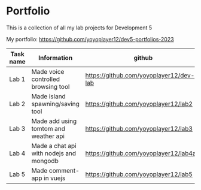 # Portfolio
This is a collection of all my lab projects for Development 5

My portfolio: https://github.com/yoyoplayer12/dev5-portfolios-2023

Task name   | Information                             | github                                    | Prototype                                               |
------------|-----------------------------------------|-------------------------------------------|---------------------------------------------------------|
Lab 1       | Made voice controlled browsing tool     | https://github.com/yoyoplayer12/dev-lab   | https://codesandbox.io/s/lab1-7ylccm?file=/index.html   |
Lab 2       | Made island spawning/saving tool        | https://github.com/yoyoplayer12/lab2      | https://codesandbox.io/s/lab2-wzpc9n                    |
Lab 3       | Made add using tomtom and weather api   | https://github.com/yoyoplayer12/lab3      | https://codesandbox.io/s/lab3-xkc7fh                    |
Lab 4       | Made a chat api with nodejs and mongodb | https://github.com/yoyoplayer12/lab4api   | https://codepen.io/yoyoplayer12/pen/VwgjPdb             |
Lab 5       | Made comment-app in vuejs               | https://github.com/yoyoplayer12/lab5      | https://lab5-73fweia47-yoyoplayer12s-projects.vercel.app|